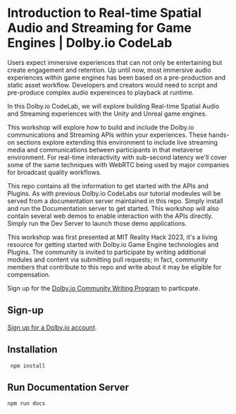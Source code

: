 # Introduction to Real-time Spatial Audio and Streaming for Game Engines | Dolby.io CodeLab

Users expect immersive experiences that can not only be entertaining but create engagement and retention.
Up until now, most immersive audio experiences within game engines has been based on a pre-production and static asset workflow. Developers and creators would need to script and pre-produce complex audio expereinces to playback at runtime. 

In this Dolby.io CodeLab, we will explore building Real-time Spatial Audio and Streaming experiences with the Unity and Unreal game engines. 

This workshop will explore how to build and include the Dolby.io communications and Streaming APIs within your experiences. These hands-on sections explore extending this environment to include live streaming media and communications between participants in that metaverse environment. For real-time interactivity with sub-second latency we'll cover some of the same techniques with WebRTC being used by major companies for broadcast quality workflows.

This repo contains all the information to get started with the APIs and Plugins.  As with previous Dolby.io CodeLabs our tutorial modeules will be served from a documentation server maintained in this repo.  Simply install and run the Documentation server to get started.  This workshop will also contain several web demos to enable interaction with the APIs directly.  Simply run the Dev Server to launch those demo applications. 

This workshop was first presented at MIT Reality Hack 2023, it's a living resource for getting started with Dolby.io Game Engine technologies and Plugins.  The community is invited to participate by writing additional modules and content via submitting pull requests; in fact, community members that contribute to this repo and write about it may be eligible for compensation. 

Sign up for the [Dolby.io Community Writing Program](https://go.dolby.io/community-writing) to particpate. 

## Sign-up

[Sign up for a Dolby.io account](https://bit.ly/dolby-io-at-reality-hack).

## Installation

``` npm install```

## Run Documentation Server

```npm run docs```



